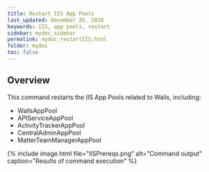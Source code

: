 ```yaml
---
title: Restart IIS App Pools
last_updated: December 20, 2018
keywords: IIS, app pools, restart
sidebar: mydoc_sidebar
permalink: mydoc_restartIIS.html
folder: mydoc
toc: false
---
```


## Overview

This command restarts the IIS App Pools related to Walls, including:
* WallsAppPool
* APIServiceAppPool
* ActivityTrackerAppPool
* CentralAdminAppPool
* MatterTeamManagerAppPool

{% include image.html file="IISPrereqs.png" alt="Command output" caption="Results of command execution" %}

